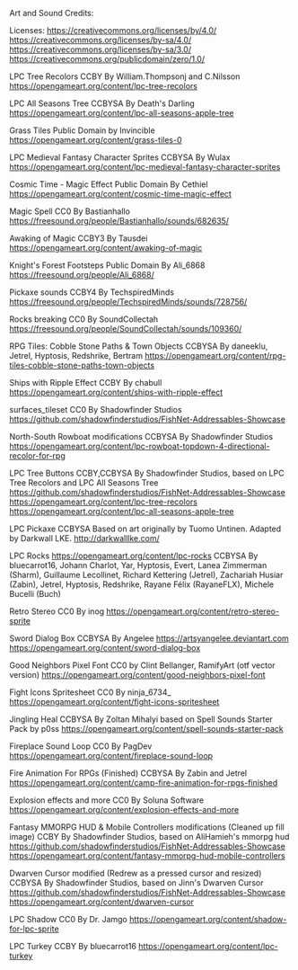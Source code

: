 Art and Sound Credits:

Licenses:
https://creativecommons.org/licenses/by/4.0/
https://creativecommons.org/licenses/by-sa/4.0/
https://creativecommons.org/licenses/by-sa/3.0/
https://creativecommons.org/publicdomain/zero/1.0/

LPC Tree Recolors
CCBY By William.Thompsonj and C.Nilsson
https://opengameart.org/content/lpc-tree-recolors

LPC All Seasons Tree
CCBYSA By Death's Darling
https://opengameart.org/content/lpc-all-seasons-apple-tree

Grass Tiles
Public Domain by Invincible
https://opengameart.org/content/grass-tiles-0

LPC Medieval Fantasy Character Sprites
CCBYSA By Wulax
https://opengameart.org/content/lpc-medieval-fantasy-character-sprites

Cosmic Time - Magic Effect
Public Domain By Cethiel
https://opengameart.org/content/cosmic-time-magic-effect

Magic Spell
CC0 By Bastianhallo
https://freesound.org/people/Bastianhallo/sounds/682635/

Awaking of Magic
CCBY3 By Tausdei
https://opengameart.org/content/awaking-of-magic

Knight's Forest Footsteps
Public Domain By Ali_6868 
https://freesound.org/people/Ali_6868/

Pickaxe sounds
CCBY4 By TechspiredMinds
https://freesound.org/people/TechspiredMinds/sounds/728756/

Rocks breaking
CC0 By SoundCollectah
https://freesound.org/people/SoundCollectah/sounds/109360/

RPG Tiles: Cobble Stone Paths & Town Objects
CCBYSA By daneeklu, Jetrel, Hyptosis, Redshrike, Bertram
https://opengameart.org/content/rpg-tiles-cobble-stone-paths-town-objects

Ships with Ripple Effect
CCBY By chabull
https://opengameart.org/content/ships-with-ripple-effect

surfaces_tileset
CC0 By Shadowfinder Studios
https://github.com/shadowfinderstudios/FishNet-Addressables-Showcase

North-South Rowboat modifications
CCBYSA By Shadowfinder Studios
https://opengameart.org/content/lpc-rowboat-topdown-4-directional-recolor-for-rpg

LPC Tree Buttons
CCBY,CCBYSA By Shadowfinder Studios, based on LPC Tree Recolors and LPC All Seasons Tree
https://github.com/shadowfinderstudios/FishNet-Addressables-Showcase
https://opengameart.org/content/lpc-tree-recolors
https://opengameart.org/content/lpc-all-seasons-apple-tree

LPC Pickaxe
CCBYSA Based on art originally by Tuomo Untinen. Adapted by Darkwall LKE.
http://darkwalllke.com/

LPC Rocks
https://opengameart.org/content/lpc-rocks
CCBYSA By bluecarrot16, Johann Charlot, Yar, Hyptosis, Evert, Lanea Zimmerman (Sharm), Guillaume Lecollinet, Richard Kettering (Jetrel), Zachariah Husiar (Zabin), Jetrel, Hyptosis, Redshrike, Rayane Félix (RayaneFLX), Michele Bucelli (Buch)

Retro Stereo
CC0 By inog
https://opengameart.org/content/retro-stereo-sprite

Sword Dialog Box
CCBYSA By Angelee https://artsyangelee.deviantart.com
https://opengameart.org/content/sword-dialog-box

Good Neighbors Pixel Font
CC0 by Clint Bellanger, RamifyArt (otf vector version)
https://opengameart.org/content/good-neighbors-pixel-font

Fight Icons Spritesheet
CC0 By ninja_6734_
https://opengameart.org/content/fight-icons-spritesheet

Jingling Heal
CCBYSA By Zoltan Mihalyi based on Spell Sounds Starter Pack by p0ss https://opengameart.org/content/spell-sounds-starter-pack

Fireplace Sound Loop
CC0 By PagDev
https://opengameart.org/content/fireplace-sound-loop

Fire Animation For RPGs (Finished)
CCBYSA By Zabin and Jetrel
https://opengameart.org/content/camp-fire-animation-for-rpgs-finished

Explosion effects and more
CC0 By Soluna Software
https://opengameart.org/content/explosion-effects-and-more

Fantasy MMORPG HUD & Mobile Controllers modifications (Cleaned up fill image)
CCBY By Shadowfinder Studios, based on AliHamieh's mmorpg hud
https://github.com/shadowfinderstudios/FishNet-Addressables-Showcase
https://opengameart.org/content/fantasy-mmorpg-hud-mobile-controllers

Dwarven Cursor modified (Redrew as a pressed cursor and resized)
CCBYSA By Shadowfinder Studios, based on Jinn's Dwarven Cursor
https://github.com/shadowfinderstudios/FishNet-Addressables-Showcase
https://opengameart.org/content/dwarven-cursor

LPC Shadow
CC0 By Dr. Jamgo
https://opengameart.org/content/shadow-for-lpc-sprite

LPC Turkey
CCBY By bluecarrot16
https://opengameart.org/content/lpc-turkey

